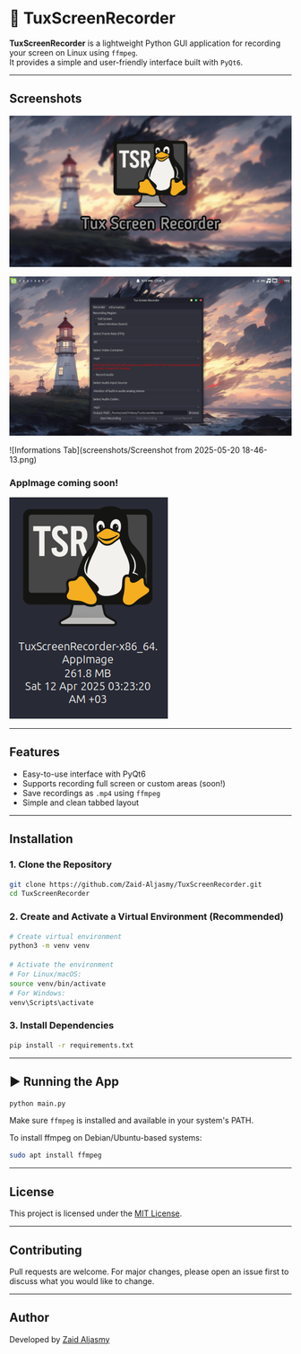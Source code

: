 # 🎥 TuxScreenRecorder

**TuxScreenRecorder** is a lightweight Python GUI application for recording your screen on Linux using `ffmpeg`.  
It provides a simple and user-friendly interface built with `PyQt6`.

---

##  Screenshots

![App Logo](screenshots/logo.jpg)

![Recorder Tab](screenshots/TSRRecorderTab.png)

![Informations Tab](screenshots/Screenshot from 2025-05-20 18-46-13.png)

### AppImage coming soon!
![AppImage coming soon](screenshots/appimage.png)


---

##  Features

- Easy-to-use interface with PyQt6  
- Supports recording full screen or custom areas (soon!)
- Save recordings as `.mp4` using `ffmpeg`  
- Simple and clean tabbed layout

---

##  Installation

### 1. Clone the Repository

```bash
git clone https://github.com/Zaid-Aljasmy/TuxScreenRecorder.git
cd TuxScreenRecorder
```

### 2. Create and Activate a Virtual Environment (Recommended)

```bash
# Create virtual environment
python3 -m venv venv

# Activate the environment
# For Linux/macOS:
source venv/bin/activate
# For Windows:
venv\Scripts\activate
```

### 3. Install Dependencies

```bash
pip install -r requirements.txt
```

---

## ▶ Running the App

```bash
python main.py
```

Make sure `ffmpeg` is installed and available in your system's PATH.

To install ffmpeg on Debian/Ubuntu-based systems:

```bash
sudo apt install ffmpeg
```

---

##  License

This project is licensed under the [MIT License](LICENSE).

---

##  Contributing

Pull requests are welcome. For major changes, please open an issue first to discuss what you would like to change.

---

##  Author

Developed by [Zaid Aljasmy](https://github.com/Zaid-Aljasmy)
